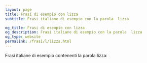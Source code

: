 ```yaml
---
layout: page
title: Frasi di esempio con lizza 
subtitle: Frasi italiane di esempio con la parola  lizza

og_title: Frasi di esempio con lizza 
og_description: Frasi italiane di esempio con la parola  lizza
og_type: website
permalink: /frasi/l/lizza.html
---
```


Frasi italiane di esempio contenenti la parola lizza:


